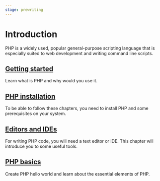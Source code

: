 ```yaml
---
stage: prewriting
---
```


# Introduction

PHP is a widely used, popular general-purpose scripting language that is especially
suited to web development and writing command line scripts.

## [Getting started](/php/intro/start.md)

Learn what is PHP and why would you use it.

## [PHP installation](/php/intro/installation.md)

To be able to follow these chapters, you need to install PHP and some
prerequisites on your system.

## [Editors and IDEs](/php/intro/editors.md)

For writing PHP code, you will need a text editor or IDE. This chapter will
introduce you to some useful tools.

## [PHP basics](/php/intro/basics.md)

Create PHP hello world and learn about the essential elements of PHP.
